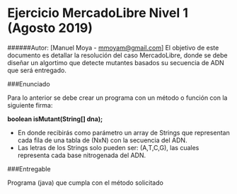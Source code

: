 # Ejercicio MercadoLibre Nivel 1 (Agosto 2019)
######Autor: [Manuel Moya - mmoyam@gmail.com]
El objetivo de este documento es detallar la resolución del caso MercadoLibre, donde se debe diseñar un algortimo que detecte mutantes basados su secuencia de ADN que será entregado.

###Enunciado

Para lo anterior se debe crear un programa con un método o función con la siguiente firma:
 
**boolean isMutant(String[] dna);**

* En donde recibirás como parámetro un array de Strings que representan cada fila de una tabla
de (NxN) con la secuencia del ADN. 
* Las letras de los Strings solo pueden ser: (A,T,C,G), las
cuales representa cada base nitrogenada del ADN.

###Entregable

Programa (java) que cumpla con el método solicitado

